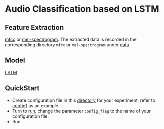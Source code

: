 # Audio Classification based on LSTM

## Feature Extraction
[mfcc](./src/feature_extract/audio_features.py) or [mel-spectrogram](./src/feature_extract/audio_features.py). 
The extracted data is recorded in the corresponding directory `mfcc` or `mel-spectrogram` under [data](./data)

## Model
[LSTM](./src/net/lstm.py)

## QuickStart
- Create configuration file in this [directory](./src/cfg) for your experiment, refer to [config1](./src/cfg/config1.yaml) as an example.
- Turn to [run](./run.py), change the parameter `config_flag` to the name of your configuration file.
- Run.